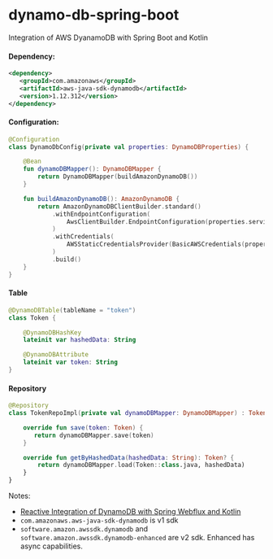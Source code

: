 # dynamo-db-spring-boot

Integration of AWS DyanamoDB with Spring Boot and Kotlin


#### Dependency:

```xml
<dependency>
   <groupId>com.amazonaws</groupId>
   <artifactId>aws-java-sdk-dynamodb</artifactId>
   <version>1.12.312</version>
</dependency>

```

#### Configuration:

```Kotlin
@Configuration
class DynamoDbConfig(private val properties: DynamoDBProperties) {

    @Bean
    fun dynamoDBMapper(): DynamoDBMapper {
        return DynamoDBMapper(buildAmazonDynamoDB())
    }

    fun buildAmazonDynamoDB(): AmazonDynamoDB {
        return AmazonDynamoDBClientBuilder.standard()
            .withEndpointConfiguration(
                AwsClientBuilder.EndpointConfiguration(properties.serviceEndpoint, properties.region)
            )
            .withCredentials(
                AWSStaticCredentialsProvider(BasicAWSCredentials(properties.accessKey, properties.secretKey))
            )
            .build()
    }
}

```

#### Table

```Kotlin
@DynamoDBTable(tableName = "token")
class Token {

    @DynamoDBHashKey
    lateinit var hashedData: String

    @DynamoDBAttribute
    lateinit var token: String
}
```

#### Repository

```Kotlin
@Repository
class TokenRepoImpl(private val dynamoDBMapper: DynamoDBMapper) : TokenRepo{

    override fun save(token: Token) {
       return dynamoDBMapper.save(token)
    }

    override fun getByHashedData(hashedData: String): Token? {
        return dynamoDBMapper.load(Token::class.java, hashedData)
    }
}
```

Notes:

- [Reactive Integration of DynamoDB with Spring Webflux and Kotlin](https://github.com/BimalRajGyawali/dynamo-db-reactive-spring)
- `com.amazonaws.aws-java-sdk-dynamodb` is v1 sdk 
- `software.amazon.awssdk.dynamodb` and `software.amazon.awssdk.dynamodb-enhanced` are v2 sdk. Enhanced has async capabilities.
